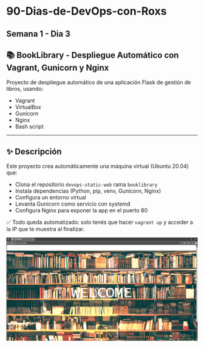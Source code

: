 # 90-Dias-de-DevOps-con-Roxs

## Semana 1 - Dia 3

## 📚 BookLibrary - Despliegue Automático con Vagrant, Gunicorn y Nginx

Proyecto de despliegue automático de una aplicación Flask de gestión de libros, usando:
- Vagrant
- VirtualBox
- Gunicorn 
- Nginx 
- Bash script

---

## ✨ Descripción

Este proyecto crea automáticamente una máquina virtual (Ubuntu 20.04) que:
- Clona el repositorio `devops-static-web` rama `booklibrary`
- Instala dependencias (Python, pip, venv, Gunicorn, Nginx)
- Configura un entorno virtual
- Levanta Gunicorn como servicio con systemd
- Configura Nginx para exponer la app en el puerto 80

✅ Todo queda automatizado: solo tenés que hacer `vagrant up` y acceder a la IP que te muestra al finalizar.

![S1-D5](imagen_dia_5.png)

